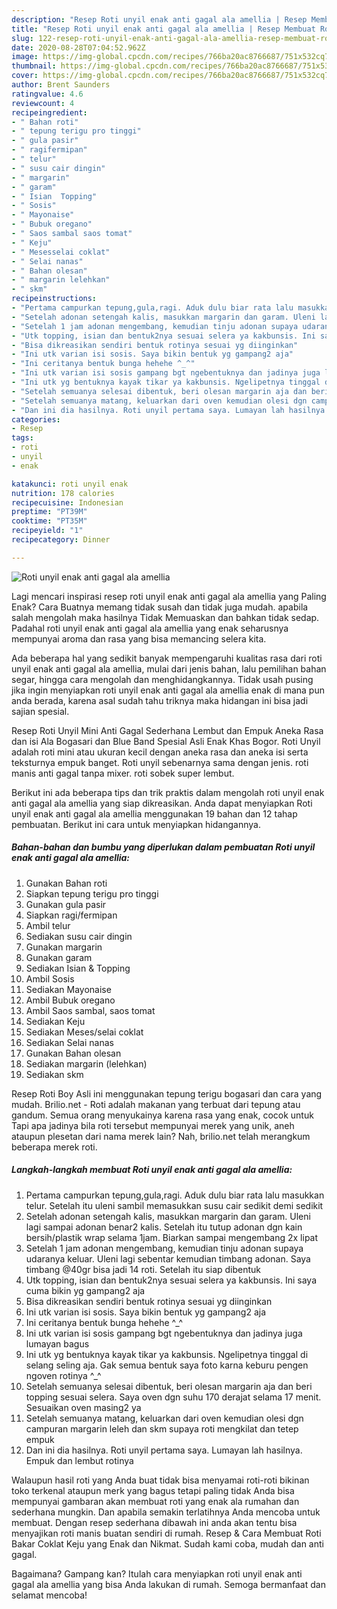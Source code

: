 ```yaml
---
description: "Resep Roti unyil enak anti gagal ala amellia | Resep Membuat Roti unyil enak anti gagal ala amellia Yang Enak Banget"
title: "Resep Roti unyil enak anti gagal ala amellia | Resep Membuat Roti unyil enak anti gagal ala amellia Yang Enak Banget"
slug: 122-resep-roti-unyil-enak-anti-gagal-ala-amellia-resep-membuat-roti-unyil-enak-anti-gagal-ala-amellia-yang-enak-banget
date: 2020-08-28T07:04:52.962Z
image: https://img-global.cpcdn.com/recipes/766ba20ac8766687/751x532cq70/roti-unyil-enak-anti-gagal-ala-amellia-foto-resep-utama.jpg
thumbnail: https://img-global.cpcdn.com/recipes/766ba20ac8766687/751x532cq70/roti-unyil-enak-anti-gagal-ala-amellia-foto-resep-utama.jpg
cover: https://img-global.cpcdn.com/recipes/766ba20ac8766687/751x532cq70/roti-unyil-enak-anti-gagal-ala-amellia-foto-resep-utama.jpg
author: Brent Saunders
ratingvalue: 4.6
reviewcount: 4
recipeingredient:
- " Bahan roti"
- " tepung terigu pro tinggi"
- " gula pasir"
- " ragifermipan"
- " telur"
- " susu cair dingin"
- " margarin"
- " garam"
- " Isian  Topping"
- " Sosis"
- " Mayonaise"
- " Bubuk oregano"
- " Saos sambal saos tomat"
- " Keju"
- " Mesesselai coklat"
- " Selai nanas"
- " Bahan olesan"
- " margarin lelehkan"
- " skm"
recipeinstructions:
- "Pertama campurkan tepung,gula,ragi. Aduk dulu biar rata lalu masukkan telur. Setelah itu uleni sambil memasukkan susu cair sedikit demi sedikit"
- "Setelah adonan setengah kalis, masukkan margarin dan garam. Uleni lagi sampai adonan benar2 kalis. Setelah itu tutup adonan dgn kain bersih/plastik wrap selama 1jam. Biarkan sampai mengembang 2x lipat"
- "Setelah 1 jam adonan mengembang, kemudian tinju adonan supaya udaranya keluar. Uleni lagi sebentar kemudian timbang adonan. Saya timbang @40gr bisa jadi 14 roti. Setelah itu siap dibentuk"
- "Utk topping, isian dan bentuk2nya sesuai selera ya kakbunsis. Ini saya cuma bikin yg gampang2 aja"
- "Bisa dikreasikan sendiri bentuk rotinya sesuai yg diinginkan"
- "Ini utk varian isi sosis. Saya bikin bentuk yg gampang2 aja"
- "Ini ceritanya bentuk bunga hehehe ^_^"
- "Ini utk varian isi sosis gampang bgt ngebentuknya dan jadinya juga lumayan bagus"
- "Ini utk yg bentuknya kayak tikar ya kakbunsis. Ngelipetnya tinggal di selang seling aja. Gak semua bentuk saya foto karna keburu pengen ngoven rotinya ^_^"
- "Setelah semuanya selesai dibentuk, beri olesan margarin aja dan beri topping sesuai selera. Saya oven dgn suhu 170 derajat selama 17 menit. Sesuaikan oven masing2 ya"
- "Setelah semuanya matang, keluarkan dari oven kemudian olesi dgn campuran margarin leleh dan skm supaya roti mengkilat dan tetep empuk"
- "Dan ini dia hasilnya. Roti unyil pertama saya. Lumayan lah hasilnya. Empuk dan lembut rotinya"
categories:
- Resep
tags:
- roti
- unyil
- enak

katakunci: roti unyil enak 
nutrition: 178 calories
recipecuisine: Indonesian
preptime: "PT39M"
cooktime: "PT35M"
recipeyield: "1"
recipecategory: Dinner

---
```



![Roti unyil enak anti gagal ala amellia](https://img-global.cpcdn.com/recipes/766ba20ac8766687/751x532cq70/roti-unyil-enak-anti-gagal-ala-amellia-foto-resep-utama.jpg)

Lagi mencari inspirasi resep roti unyil enak anti gagal ala amellia yang Paling Enak? Cara Buatnya memang tidak susah dan tidak juga mudah. apabila salah mengolah maka hasilnya Tidak Memuaskan dan bahkan tidak sedap. Padahal roti unyil enak anti gagal ala amellia yang enak seharusnya mempunyai aroma dan rasa yang bisa memancing selera kita.

Ada beberapa hal yang sedikit banyak mempengaruhi kualitas rasa dari roti unyil enak anti gagal ala amellia, mulai dari jenis bahan, lalu pemilihan bahan segar, hingga cara mengolah dan menghidangkannya. Tidak usah pusing jika ingin menyiapkan roti unyil enak anti gagal ala amellia enak di mana pun anda berada, karena asal sudah tahu triknya maka hidangan ini bisa jadi sajian spesial.

Resep Roti Unyil Mini Anti Gagal Sederhana Lembut dan Empuk Aneka Rasa dan isi Ala Bogasari dan Blue Band Spesial Asli Enak Khas Bogor. Roti Unyil adalah roti mini atau ukuran kecil dengan aneka rasa dan aneka isi serta teksturnya empuk banget. Roti unyil sebenarnya sama dengan jenis. roti manis anti gagal tanpa mixer. roti sobek super lembut.


Berikut ini ada beberapa tips dan trik praktis dalam mengolah roti unyil enak anti gagal ala amellia yang siap dikreasikan. Anda dapat menyiapkan Roti unyil enak anti gagal ala amellia menggunakan 19 bahan dan 12 tahap pembuatan. Berikut ini cara untuk menyiapkan hidangannya.

<!--inarticleads1-->

##### Bahan-bahan dan bumbu yang diperlukan dalam pembuatan Roti unyil enak anti gagal ala amellia:

1. Gunakan  Bahan roti
1. Siapkan  tepung terigu pro tinggi
1. Gunakan  gula pasir
1. Siapkan  ragi/fermipan
1. Ambil  telur
1. Sediakan  susu cair dingin
1. Gunakan  margarin
1. Gunakan  garam
1. Sediakan  Isian &amp; Topping
1. Ambil  Sosis
1. Sediakan  Mayonaise
1. Ambil  Bubuk oregano
1. Ambil  Saos sambal, saos tomat
1. Sediakan  Keju
1. Sediakan  Meses/selai coklat
1. Sediakan  Selai nanas
1. Gunakan  Bahan olesan
1. Sediakan  margarin (lelehkan)
1. Sediakan  skm


Resep Roti Boy Asli ini menggunakan tepung terigu bogasari dan cara yang mudah. Brilio.net - Roti adalah makanan yang terbuat dari tepung atau gandum. Semua orang menyukainya karena rasa yang enak, cocok untuk Tapi apa jadinya bila roti tersebut mempunyai merek yang unik, aneh ataupun plesetan dari nama merek lain? Nah, brilio.net telah merangkum beberapa merek roti. 

<!--inarticleads2-->

##### Langkah-langkah membuat Roti unyil enak anti gagal ala amellia:

1. Pertama campurkan tepung,gula,ragi. Aduk dulu biar rata lalu masukkan telur. Setelah itu uleni sambil memasukkan susu cair sedikit demi sedikit
1. Setelah adonan setengah kalis, masukkan margarin dan garam. Uleni lagi sampai adonan benar2 kalis. Setelah itu tutup adonan dgn kain bersih/plastik wrap selama 1jam. Biarkan sampai mengembang 2x lipat
1. Setelah 1 jam adonan mengembang, kemudian tinju adonan supaya udaranya keluar. Uleni lagi sebentar kemudian timbang adonan. Saya timbang @40gr bisa jadi 14 roti. Setelah itu siap dibentuk
1. Utk topping, isian dan bentuk2nya sesuai selera ya kakbunsis. Ini saya cuma bikin yg gampang2 aja
1. Bisa dikreasikan sendiri bentuk rotinya sesuai yg diinginkan
1. Ini utk varian isi sosis. Saya bikin bentuk yg gampang2 aja
1. Ini ceritanya bentuk bunga hehehe ^_^
1. Ini utk varian isi sosis gampang bgt ngebentuknya dan jadinya juga lumayan bagus
1. Ini utk yg bentuknya kayak tikar ya kakbunsis. Ngelipetnya tinggal di selang seling aja. Gak semua bentuk saya foto karna keburu pengen ngoven rotinya ^_^
1. Setelah semuanya selesai dibentuk, beri olesan margarin aja dan beri topping sesuai selera. Saya oven dgn suhu 170 derajat selama 17 menit. Sesuaikan oven masing2 ya
1. Setelah semuanya matang, keluarkan dari oven kemudian olesi dgn campuran margarin leleh dan skm supaya roti mengkilat dan tetep empuk
1. Dan ini dia hasilnya. Roti unyil pertama saya. Lumayan lah hasilnya. Empuk dan lembut rotinya


Walaupun hasil roti yang Anda buat tidak bisa menyamai roti-roti bikinan toko terkenal ataupun merk yang bagus tetapi paling tidak Anda bisa mempunyai gambaran akan membuat roti yang enak ala rumahan dan sederhana mungkin. Dan apabila semakin terlatihnya Anda mencoba untuk membuat. Dengan resep sederhana dibawah ini anda akan tentu bisa menyajikan roti manis buatan sendiri di rumah. Resep &amp; Cara Membuat Roti Bakar Coklat Keju yang Enak dan Nikmat. Sudah kami coba, mudah dan anti gagal. 

Bagaimana? Gampang kan? Itulah cara menyiapkan roti unyil enak anti gagal ala amellia yang bisa Anda lakukan di rumah. Semoga bermanfaat dan selamat mencoba!
